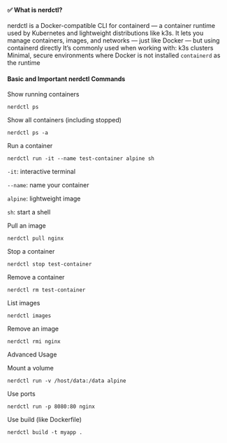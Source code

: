 #### ✅ What is nerdctl?
nerdctl is a Docker-compatible CLI for containerd — a container runtime used by Kubernetes and lightweight distributions like k3s. It lets you manage containers, images, and networks — just like Docker — but using containerd directly
It’s commonly used when working with:
k3s clusters
Minimal, secure environments where Docker is not installed
`containerd` as the runtime
#### Basic and Important nerdctl Commands
Show running containers
```
nerdctl ps
```
Show all containers (including stopped)
```
nerdctl ps -a
```
Run a container
```
nerdctl run -it --name test-container alpine sh
```
`-it`: interactive terminal

`--name`: name your container

`alpine`: lightweight image

`sh`: start a shell

Pull an image
```
nerdctl pull nginx
```
Stop a container
```
nerdctl stop test-container
```
Remove a container
```
nerdctl rm test-container
```
List images
```
nerdctl images
```
Remove an image
```
nerdctl rmi nginx
```
Advanced Usage

Mount a volume
```
nerdctl run -v /host/data:/data alpine
```
Use ports
```
nerdctl run -p 8080:80 nginx
```
Use build (like Dockerfile)
```
nerdctl build -t myapp .
```




